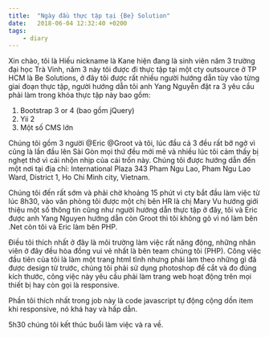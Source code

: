 ```yaml
---
title:  "Ngày đầu thực tập tại {Be} Solution"
date:   2018-06-04 12:32:40 +0200
tags:
    - diary
---
```


Xin chào, tôi là Hiếu nickname là Kane hiện đang là sinh viên năm 3 trường đại học Trà Vinh, năm 3 này tôi được đi thực tập tại một cty outsource ở TP HCM là Be Solutions, ở đây tôi được rất nhiều người hướng dẫn tùy vào từng giai đoạn thực tập, người hướng dẫn tôi anh Yang Nguyễn đặt ra 3 yêu cầu phải làm trong khóa thực tập này bao gồm: 
1. Bootstrap 3 or 4 (bao gồm jQuery)
2. Yii 2
3. Một số CMS lớn

Chúng tôi gồm 3 người @Eric @Groot và tôi, lúc đầu cả 3 đều rất bỡ ngở vì cũng là lần đầu lên Sài Gòn mọi thứ đều mới mẽ và nhiều lúc tôi cảm thấy bị nghẹt thở vì cái nhộn nhịp của cái trốn này.
Chúng tôi được hướng dẫn đến một nơi tại địa chỉ: International Plaza 343 Pham Ngu Lao, Pham Ngu Lao Ward, District 1, Ho Chi Minh city, Vietnam.

Chúng tôi đến rất sớm và phải chờ khoảng 15 phút vì cty bắt đầu làm việc từ lúc 8h30, vào văn phòng tôi được một chị bên HR là chị Mary Vu hướng giới thiệu một số thông tin cũng như người hướng dẫn thực tập ở đây, tôi và Eric được anh Yang Nguyen hướng dẫn còn Groot thì tôi không gõ vì nó làm bên .Net còn tôi và Eric làm bên PHP.

Điều tôi thích nhất ở đây là môi trường làm việc rất năng động, những nhân viên ở đây đều hòa đồng vui vẻ nhất là bên team chúng tôi (PHP). Công việc đầu tiên của tôi là làm một trang html tĩnh nhưng phải làm theo những gì đã được design từ trước, chúng tôi phải sử dụng photoshop để cắt và đo đúng kích thước, công việc này yêu cầu phải làm trang web hoạt động trên mọi thiết bị hay còn gọi là responsive.

Phần tôi thích nhất trong job này là code javascript tự động cộng dồn item khi responsive, nó khá hay và hấp dẫn.

5h30 chúng tôi kết thúc buổi làm việc và ra về.

